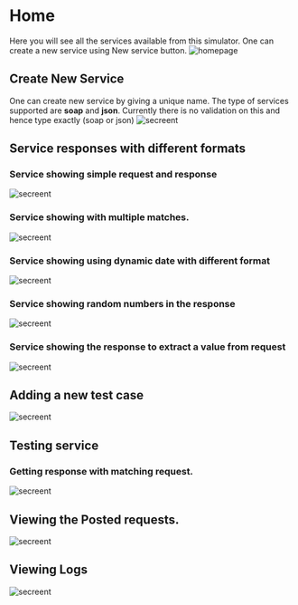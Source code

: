 # Home
Here you will see all the services available from this simulator. One can create a new service using New service button.
![homepage](https://github.com/sairamaj/service-simulator/blob/master/doc/images/Home.PNG)

## Create New Service 
One can create new service by giving a unique name. The type of services supported are __soap__ and __json__. Currently there is no validation on this and hence type exactly (soap or json)
![secreent](https://github.com/sairamaj/service-simulator/blob/master/doc/images/NewService.png)

## Service responses with different formats

### Service showing simple request and response 
![secreent](https://github.com/sairamaj/service-simulator/blob/master/doc/images/service1.PNG)

### Service showing with multiple matches.
![secreent](https://github.com/sairamaj/service-simulator/blob/master/doc/images/service2.PNG)

### Service showing using dynamic date with different format 
![secreent](https://github.com/sairamaj/service-simulator/blob/master/doc/images/service3.PNG)

### Service showing random numbers in the response
![secreent](https://github.com/sairamaj/service-simulator/blob/master/doc/images/service4.PNG)

### Service showing the response to extract a value from request
![secreent](https://github.com/sairamaj/service-simulator/blob/master/doc/images/service5.PNG)

## Adding a new test case
![secreent](https://github.com/sairamaj/service-simulator/blob/master/doc/images/newresponse.PNG)

## Testing service

### Getting response with matching request.
![secreent](https://github.com/sairamaj/service-simulator/blob/master/doc/images/service3example.PNG)


## Viewing the Posted requests.
![secreent](https://github.com/sairamaj/service-simulator/blob/master/doc/images/lastservedrequest.PNG)

## Viewing Logs
![secreent](https://github.com/sairamaj/service-simulator/blob/master/doc/images/logs.PNG)

